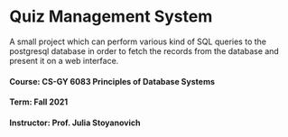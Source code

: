 # Quiz Management System
A small project which can perform various kind of SQL queries to the postgresql database in order to fetch the records from the database and present it on a web interface.

#### Course: CS-GY 6083 Principles of Database Systems
#### Term: Fall 2021
#### Instructor: Prof. Julia Stoyanovich
